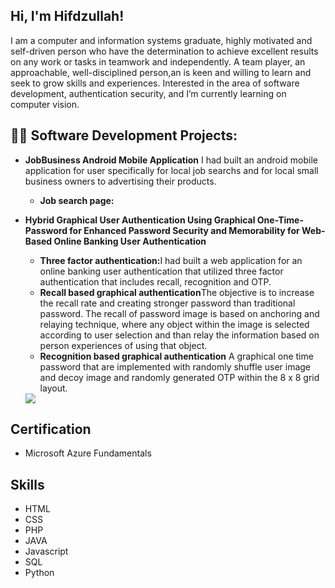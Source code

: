 
<h2>Hi, I'm Hifdzullah!</h2>

I am  a computer and information systems graduate, highly motivated and self-driven person who have the determination to achieve excellent results on any work or tasks in teamwork and independently. A team player, an approachable, well-disciplined person,an is keen and willing to learn and seek to grow skills and experiences. Interested in the area of software development, authentication security, and I’m currently learning on computer vision.

<h2>👨‍💻 Software Development Projects:</h2>

- <b>JobBusiness Android Mobile Application</b>
I had built an android mobile application for user specifically for local job searchs and for local small business owners to advertising their products.
  - <strong>Job search page:</strong>
- <b>Hybrid Graphical User Authentication Using Graphical One-Time-Password for Enhanced Password Security and Memorability for Web-Based Online Banking User Authentication</b>
  - <strong>Three factor authentication:</strong>I had built a web application for an online banking user authentication that utilized three factor authentication that includes recall, recognition and OTP. 
  - <strong>Recall based graphical authentication</strong>The objective is to increase the recall rate and creating stronger password than traditional password. The recall of password image is based on anchoring and relaying technique, where any object within the image is selected according to user selection and than relay the information based on person experiences of using that object.
  - <strong>Recognition based graphical authentication</strong> A graphical one time password that are implemented with randomly shuffle user image and decoy image and randomly generated OTP within the 8 x 8 grid layout.
  
   <img src ="img/.png"/>



<h2>Certification</h2>

- Microsoft Azure Fundamentals


<h2>Skills</h2>

- HTML
- CSS
- PHP
- JAVA
- Javascript
- SQL
- Python

<!--
**joshmadakor1/joshmadakor1** is a ✨ _special_ ✨ repository because its `README.md` (this file) appears on your GitHub profile.

Here are some ideas to get you started:

- 🔭 I’m currently working on ...
- 🌱 I’m currently learning ...
- 👯 I’m looking to collaborate on ...
- 🤔 I’m looking for help with ...
- 💬 Ask me about ...
- 📫 How to reach me: ...
- 😄 Pronouns: ...
- ⚡ Fun fact: ...
-->
